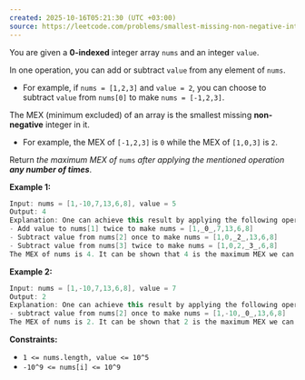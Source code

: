 ```yaml
---
created: 2025-10-16T05:21:30 (UTC +03:00)
source: https://leetcode.com/problems/smallest-missing-non-negative-integer-after-operations/description/?envType=daily-question&envId=2025-10-16
---
```

You are given a **0-indexed** integer array `nums` and an integer `value`.

In one operation, you can add or subtract `value` from any element of `nums`.

-   For example, if `nums = [1,2,3]` and `value = 2`, you can choose to subtract `value` from `nums[0]` to make `nums = [-1,2,3]`.

The MEX (minimum excluded) of an array is the smallest missing **non-negative** integer in it.

-   For example, the MEX of `[-1,2,3]` is `0` while the MEX of `[1,0,3]` is `2`.

Return _the maximum MEX of_ `nums` _after applying the mentioned operation **any number of times**_.


**Example 1:**

``` Java
Input: nums = [1,-10,7,13,6,8], value = 5
Output: 4
Explanation: One can achieve this result by applying the following operations:
- Add value to nums[1] twice to make nums = [1,_0_,7,13,6,8]
- Subtract value from nums[2] once to make nums = [1,0,_2_,13,6,8]
- Subtract value from nums[3] twice to make nums = [1,0,2,_3_,6,8]
The MEX of nums is 4. It can be shown that 4 is the maximum MEX we can achieve.
```


**Example 2:**

``` Java
Input: nums = [1,-10,7,13,6,8], value = 7
Output: 2
Explanation: One can achieve this result by applying the following operation:
- subtract value from nums[2] once to make nums = [1,-10,_0_,13,6,8]
The MEX of nums is 2. It can be shown that 2 is the maximum MEX we can achieve.
```


**Constraints:**

-   `1 <= nums.length, value <= 10^5`
-   `-10^9 <= nums[i] <= 10^9`
